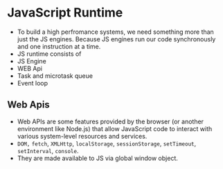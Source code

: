 # JavaScript Runtime

- To build a high perfromance systems, we need something more than just the JS engines. Because JS engines run our code synchronously and one instruction at a time.
- JS runtime consists of
- JS Engine
- WEB Api
- Task and microtask queue
- Event loop

## Web Apis

- Web APIs are some features provided by the browser (or another environment like Node.js) that allow JavaScript code to interact with various system-level resources and services.
- `DOM,` `fetch`, `XMLHttp`, `localStorage`, `sessionStorage`, `setTimeout`, `setInterval`, `console`.
- They are made available to JS via global window object.
